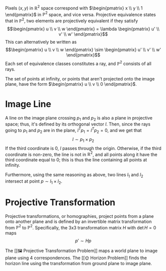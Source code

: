 Pixels $(x, y)$ in $\mathbb{R}^2$ space correspond with $\begin{pmatrix} x \\ y \\ 1 \end{pmatrix}$ in $\mathbb{P}^2$ space, and vice versa. Projective equivalence states that in $\mathbb{P}^2$, two elements are projectively equivalent if they satisfy $$\begin{pmatrix} u \\ v \\ w \end{pmatrix} = \lambda \begin{pmatrix} u' \\ v' \\ w' \end{pmatrix}$$
This can alternatively be written as $$\begin{pmatrix} u \\ v \\ w \end{pmatrix} \sim \begin{pmatrix} u' \\ v' \\ w' \end{pmatrix}$$
Each set of equivalence classes constitutes a ray, and $\mathbb{P}^2$ consists of all rays.

The set of points at infinity, or points that aren't projected onto the image plane, have the form $\begin{pmatrix} u \\ v \\ 0 \end{pmatrix}$.

# Image Line
A line on the image plane crossing $p_1$ and $p_2$ is also a plane in projective space; thus, it's defined by its orthogonal vector $l$. Then, since the rays going to $p_1$ and $p_2$ are in the plane, $l^Tp_1 = l^Tp_2 = 0$, and we get that $$l \sim p_1 \times p_2$$
If the third coordinate is $0$, $l$ passes through the origin. Otherwise, if the third coordinate is non-zero, the line is not in $\mathbb{R}^2$, and all points along it have the third coordinate equal to $0$; this is thus the line containing all points at infinity.

Furthermore, using the same reasoning as above, two lines $l_1$ and $l_2$ intersect at point $p \sim l_1 \times l_2$.

# Projective Transformation
Projective transformations, or homographies, project points from a plane onto another plane and is defined by an invertible matrix transformation from $\mathbb{P}^2$ to $\mathbb{P}^2$. Specifically, the 3x3 transformation matrix $H$ with $\det H = 0$ maps $$p' \sim Hp$$

The [[🖼️ Projective Transformation Problem]] maps a world plane to image plane using $4$ correspondences.
The [[🌞 Horizon Problem]] finds the horizon line using the transformation from ground plane to image plane.
